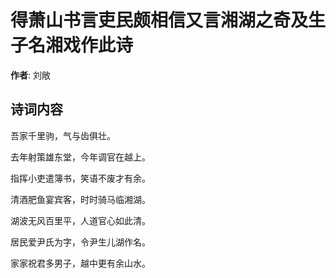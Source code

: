 # 得萧山书言吏民颇相信又言湘湖之奇及生子名湘戏作此诗

**作者**: 刘敞

## 诗词内容

吾家千里驹，气与齿俱壮。

去年射策雄东堂，今年调官在越上。

指挥小吏遣簿书，笑语不废才有余。

清酒肥鱼宴宾客，时时骑马临湘湖。

湖波无风百里平，人道官心如此清。

居民爱尹氏为字，令尹生儿湖作名。

家家祝君多男子，越中更有余山水。

